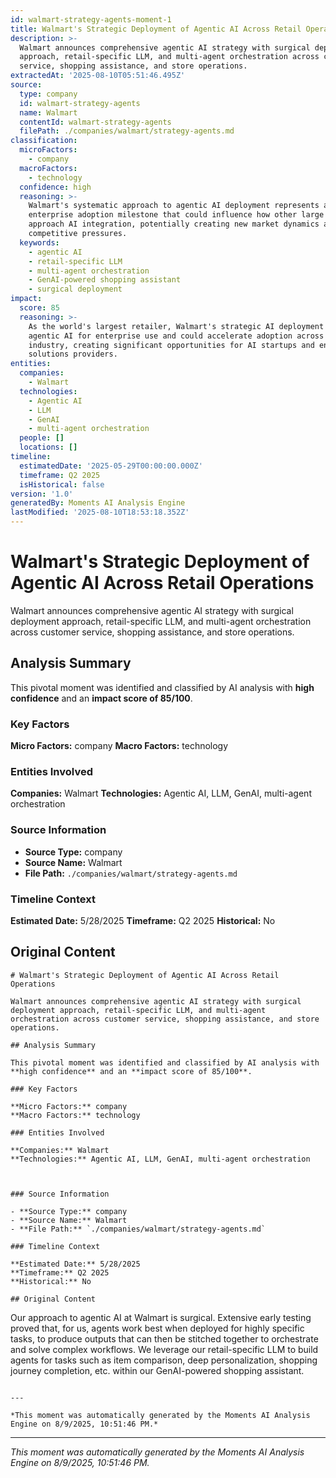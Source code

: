 ```yaml
---
id: walmart-strategy-agents-moment-1
title: Walmart's Strategic Deployment of Agentic AI Across Retail Operations
description: >-
  Walmart announces comprehensive agentic AI strategy with surgical deployment
  approach, retail-specific LLM, and multi-agent orchestration across customer
  service, shopping assistance, and store operations.
extractedAt: '2025-08-10T05:51:46.495Z'
source:
  type: company
  id: walmart-strategy-agents
  name: Walmart
  contentId: walmart-strategy-agents
  filePath: ./companies/walmart/strategy-agents.md
classification:
  microFactors:
    - company
  macroFactors:
    - technology
  confidence: high
  reasoning: >-
    Walmart's systematic approach to agentic AI deployment represents a major
    enterprise adoption milestone that could influence how other large retailers
    approach AI integration, potentially creating new market dynamics and
    competitive pressures.
  keywords:
    - agentic AI
    - retail-specific LLM
    - multi-agent orchestration
    - GenAI-powered shopping assistant
    - surgical deployment
impact:
  score: 85
  reasoning: >-
    As the world's largest retailer, Walmart's strategic AI deployment validates
    agentic AI for enterprise use and could accelerate adoption across retail
    industry, creating significant opportunities for AI startups and enterprise
    solutions providers.
entities:
  companies:
    - Walmart
  technologies:
    - Agentic AI
    - LLM
    - GenAI
    - multi-agent orchestration
  people: []
  locations: []
timeline:
  estimatedDate: '2025-05-29T00:00:00.000Z'
  timeframe: Q2 2025
  isHistorical: false
version: '1.0'
generatedBy: Moments AI Analysis Engine
lastModified: '2025-08-10T18:53:18.352Z'
---
```

# Walmart's Strategic Deployment of Agentic AI Across Retail Operations

Walmart announces comprehensive agentic AI strategy with surgical deployment approach, retail-specific LLM, and multi-agent orchestration across customer service, shopping assistance, and store operations.

## Analysis Summary

This pivotal moment was identified and classified by AI analysis with **high confidence** and an **impact score of 85/100**.

### Key Factors

**Micro Factors:** company
**Macro Factors:** technology

### Entities Involved

**Companies:** Walmart
**Technologies:** Agentic AI, LLM, GenAI, multi-agent orchestration



### Source Information

- **Source Type:** company
- **Source Name:** Walmart
- **File Path:** `./companies/walmart/strategy-agents.md`

### Timeline Context

**Estimated Date:** 5/28/2025
**Timeframe:** Q2 2025
**Historical:** No

## Original Content

```
# Walmart's Strategic Deployment of Agentic AI Across Retail Operations

Walmart announces comprehensive agentic AI strategy with surgical deployment approach, retail-specific LLM, and multi-agent orchestration across customer service, shopping assistance, and store operations.

## Analysis Summary

This pivotal moment was identified and classified by AI analysis with **high confidence** and an **impact score of 85/100**.

### Key Factors

**Micro Factors:** company
**Macro Factors:** technology

### Entities Involved

**Companies:** Walmart
**Technologies:** Agentic AI, LLM, GenAI, multi-agent orchestration



### Source Information

- **Source Type:** company
- **Source Name:** Walmart
- **File Path:** `./companies/walmart/strategy-agents.md`

### Timeline Context

**Estimated Date:** 5/28/2025
**Timeframe:** Q2 2025
**Historical:** No

## Original Content

```
Our approach to agentic AI at Walmart is surgical. Extensive early testing proved that, for us, agents work best when deployed for highly specific tasks, to produce outputs that can then be stitched together to orchestrate and solve complex workflows. We leverage our retail-specific LLM to build agents for tasks such as item comparison, deep personalization, shopping journey completion, etc. within our GenAI-powered shopping assistant.
```

---

*This moment was automatically generated by the Moments AI Analysis Engine on 8/9/2025, 10:51:46 PM.*

```

---

*This moment was automatically generated by the Moments AI Analysis Engine on 8/9/2025, 10:51:46 PM.*
